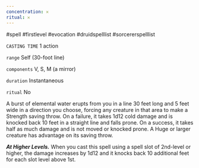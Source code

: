 ```yaml
---
concentration: 𐄂
ritual: 𐄂
---
```

#spell #firstlevel #evocation #druidspelllist #sorcererspelllist

`CASTING TIME`
1 action

`range`
Self (30-foot line)

`components`
V, S, M (a mirror)

`duration`
Instantaneous

`ritual`
No

A burst of elemental water erupts from you in a line 30 feet long and 5 feet wide in a direction you choose, forcing any creature in that area to make a Strength saving throw. On a failure, it takes 1d12 cold damage and is knocked back 10 feet in a straight line and falls prone. On a success, it takes half as much damage and is not moved or knocked prone. A Huge or larger creature has advantage on its saving throw.

_**At Higher Levels.**_ When you cast this spell using a spell slot of 2nd-level or higher, the damage increases by 1d12 and it knocks back 10 additional feet for each slot level above 1st.